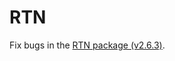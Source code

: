# RTN
Fix bugs in the [RTN package (v2.6.3)](https://bioconductor.org/packages/3.8/bioc/html/RTN.html).
